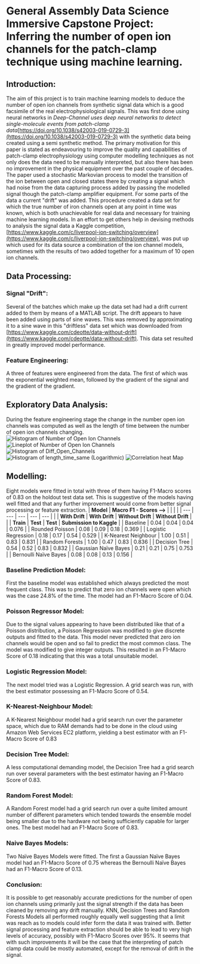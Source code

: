 # General Assembly Data Science Immersive Capstone Project: Inferring the number of open ion channels for the patch-clamp technique using machine learning.

## Introduction:
The aim of this project is to train machine learning models to deduce the number of open ion channels from synthetic signal data which is a good facsimile of the real electrophysiological signals. This was first done using neural networks in _Deep-Channel uses deep neural networks to detect single-molecule events from patch-clamp data_[https://doi.org/10.1038/s42003-019-0729-3](https://doi.org/10.1038/s42003-019-0729-3) with the synthetic data being created using a semi synthetic method. The primary motivation for this paper is stated as endeavouring to improve the quality and capabilities of patch-clamp electrophysiology using computer modelling techniques as not only does the data need to be manually interpreted, but also there has been no improvement in the physical equipment over the past couple of decades.
The paper used a stochastic Markovian process to model the transition of the ion between open and closed states there by creating a signal which had noise from the data capturing process added by passing the modelled signal though the patch-clamp amplifier equipment. For some parts of the data a current &quot;drift&quot; was added. This procedure created a data set for which the true number of iron channels open at any point in time was known, which is both unachievable for real data and necessary for training machine learning models.
In an effort to get others help in devising methods to analysis the signal data a Kaggle competition, [https://www.kaggle.com/c/liverpool-ion-switching/overview](https://www.kaggle.com/c/liverpool-ion-switching/overview), was put up which used for its data source a combination of the ion channel models, sometimes with the results of two added together for a maximum of 10 open ion channels.
## Data Processing:
### Signal &quot;Drift&quot;:
Several of the batches which make up the data set had had a drift current added to them by means of a MATLAB script. The drift appears to have been added using parts of sine waves. This was removed by approximating it to a sine wave in this &quot;driftless&quot; data set which was downloaded from [https://www.kaggle.com/cdeotte/data-without-drift](https://www.kaggle.com/cdeotte/data-without-drift). This data set resulted in greatly improved model performance.
### Feature Engineering:
A three of features were engineered from the data. The first of which was the exponential weighted mean, followed by the gradient of the signal and the gradient of the gradient.
## Exploratory Data Analysis:
During the feature engineering stage the change in the number open ion channels was computed as well as the length of time between the number of open ion channels changing.
![Histogram of Number of Open Ion Channels](https://github.com/HindsonJF/Data-Science-Projects/tree/main/graphs_for_readme/Histogram_of_number_of_open_ion_channels.png?raw=true)
![Lineplot of Number of Open Ion Channels](https://github.com/HindsonJF/Data-Science-Projects/tree/main/graphs_for_readme/lineplot_of_open_ion_channels_vs_time.png?raw=true)
![Histogram of Diff\_Open\_Channels](https://github.com/HindsonJF/Data-Science-Projects/tree/main/graphs_for_readme/histogram_of_the_change_in_number_of_open_ion_channels.png?raw=true)
![Histogram of length\_time\_same (Logarithmic)](https://github.com/HindsonJF/Data-Science-Projects/tree/main/graphs_for_readme/Histogram_of_length_of_time_number_of_ion_channels_open_remains_same_log.png?raw=true)
![Correlation heat Map](https://github.com/HindsonJF/Data-Science-Projects/tree/main/graphs_for_readme/heat_map_corr.png?raw=true)

## Modelling:
Eight models were fitted in total with three of them having F1-Macro scores of 0.83 on the holdout test data set. This is suggestive of the models having well fitted and that any further improvement would come from better signal processing or feature extraction.
| **Model** | **Macro F1 - Scores -->** | | | |
| --- | --- | --- | --- | --- |
| | **With Drift** | **With Drift** | **Without Drift** | **Without Drift** |
| | **Train** | **Test** | **Test** | **Submission to Kaggle** |
| Baseline | 0.04 | 0.04 | 0.04 | 0.076 |
| Rounded Poisson | 0.08 | 0.09 | 0.18 | 0.369 |
| Logistic Regression | 0.18 | 0.17 | 0.54 | 0.529 |
| K-Nearest Neighbour | 1.00 | 0.51 | 0.83 | 0.831 |
| Random Forests | 1.00 | 0.47 | 0.83 | 0.836 |
| Decision Tree | 0.54 | 0.52 | 0.83 | 0.832 |
| Gaussian Naïve Bayes | 0.21 | 0.21 | 0.75 | 0.753 |
| Bernoulli Naïve Bayes | 0.08 | 0.08 | 0.13 | 0.156 |
### Baseline Prediction Model:
First the baseline model was established which always predicted the most frequent class. This was to predict that zero ion channels were open which was the case 24.8% of the time. The model had an F1-Macro Score of 0.04.
### Poisson Regressor Model:
Due to the signal values appearing to have been distributed like that of a Poisson distribution, a Poisson Regression was modified to give discrete outputs and fitted to the data. This model never predicted that zero ion channels would be open and so fail to predict the most common class. The model was modified to give integer outputs. This resulted in an F1-Macro Score of 0.18 indicating that this was a total unsuitable model.
### Logistic Regression Model:
The next model tried was a Logistic Regression. A grid search was run, with the best estimator possessing an F1-Macro Score of 0.54.
### K-Nearest-Neighbour Model:
A K-Nearest Neighbour model had a grid search run over the parameter space, which due to RAM demands had to be done in the cloud using Amazon Web Services EC2 platform, yielding a best estimator with an F1-Macro Score of 0.83
### Decision Tree Model:
A less computational demanding model, the Decision Tree had a grid search run over several parameters with the best estimator having an F1-Macro Score of 0.83.
### Random Forest Model:
A Random Forest model had a grid search run over a quite limited amount number of different parameters which tended towards the ensemble model being smaller due to the hardware not being sufficiently capable for larger ones. The best model had an F1-Macro Score of 0.83.
### Naive Bayes Models:
Two Naïve Bayes Models were fitted. The first a Gaussian Naïve Bayes model had an F1-Macro Score of 0.75 whereas the Bernoulli Naïve Bayes had an F1-Macro Score of 0.13.
### Conclusion:
It is possible to get reasonably accurate predictions for the number of open ion channels using primarily just the signal strength if the data has been cleaned by removing any drift manually. KNN, Decision Trees and Random Forests Models all performed roughly equally well suggesting that a limit was reach as to models could infer form the data it was trained with. Better signal processing and feature extraction should be able to lead to very high levels of accuracy, possibly with F1-Macro Scores over 95%.
It seems that with such improvements it will be the case that the interpreting of patch clamp data could be mostly automated, except for the removal of drift in the signal.
